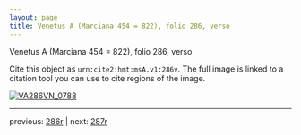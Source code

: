 ```yaml
---
layout: page
title: Venetus A (Marciana 454 = 822), folio 286, verso
---
```


Venetus A (Marciana 454 = 822), folio 286, verso

Cite this object as `urn:cite2:hmt:msA.v1:286v`.  The full image is linked to a citation tool you can use to cite regions of the image.

[![VA286VN_0788](http://www.homermultitext.org/iipsrv?IIIF=/project/homer/pyramidal/deepzoom/hmt/vaimg/2017a/VA286VN_0788.tif/full/800,/0/default.jpg)](http://www.homermultitext.org/ict2/?urn=urn:cite2:hmt:vaimg.2017a:VA286VN_0788) 

---

previous:  [286r](../286r/) | next: [287r](../287r/)